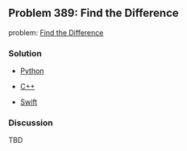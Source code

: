 ## Problem 389: Find the Difference

problem: [Find the Difference](https://leetcode.com/problems/find-the-difference/description/)

### Solution

- [Python](../python/problem389.py)

- [C++](../cpp/problem389.cpp)

- [Swift](../swift/problem389.swift)

### Discussion

TBD


